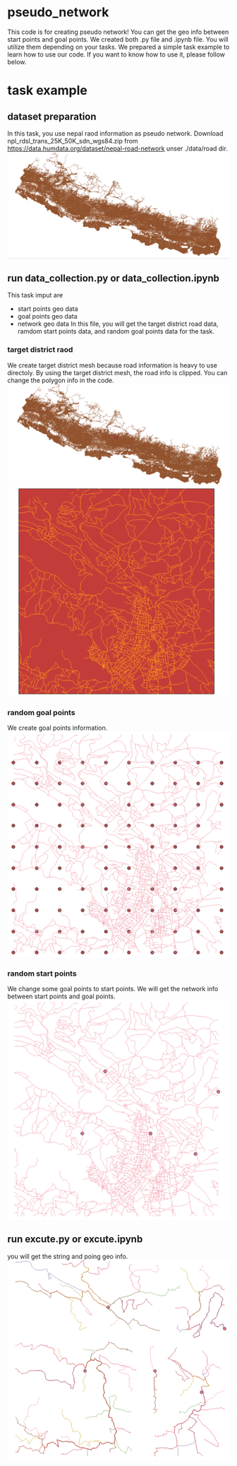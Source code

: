 # pseudo_network
This code is for creating pseudo network! You can get the geo info between start points and goal points.
We created both .py file and .ipynb file. You will utilize them depending on your tasks.
We prepared a simple task example to learn how to use our code. If you want to know how to use it, please follow below.


# task example
## dataset preparation
In this task, you use nepal raod information as pseudo network.
Download npl_rdsl_trans_25K_50K_sdn_wgs84.zip from https://data.humdata.org/dataset/nepal-road-network unser ./data/road dir.  
![画像](/assets/road.png)

## run data_collection.py or data_collection.ipynb
This task imput are  
- start points geo data
- goal points  geo data
- network geo data
In this file, you will get the target district road data, ramdom start points data, and random goal points data for the task.

### target district raod
We create target district mesh because road information is heavy to use directoly. 
By using the target district mesh, the road info is clipped. You can change the polygon info in the code.
![画像](/assets/tar_road.png)
![画像](/assets/tar_road_dis.png)

### random goal points
We create goal points information.  
![画像](/assets/goal_points.png)

### random start points
We change some goal points to start points. We will get the network info between start points and goal points.
![画像](/assets/start_points.png)


## run excute.py or excute.ipynb
you will get the string and poing geo info.  
![画像](/assets/pseudo_network.png)
